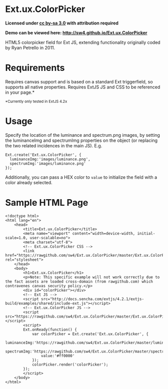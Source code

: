 Ext.ux.ColorPicker
==================

**Licensed under [cc by-sa 3.0](http://creativecommons.org/licenses/by-sa/3.0/) with attribution required**

**Demo can be viewed here: http://sw4.github.io/Ext.ux.ColorPicker**

HTML5 colorpicker field for Ext JS, extending functionality originally coded by Ryan Petrello in 2011. 

Requirements
=====

Requires canvas support and is based on a standard Ext triggerfield, so supports all native properties. Requires ExtJS JS and CSS to be referenced in your page.*

<sup>*Currently only tested in ExtJS 4.2x</sup>

Usage 
=======
Specify the location of the luminance and spectrum.png images, by setting the luminanceImg and spectrumImg properties on the object (or replacing the two related incidences in the main JS). E.g. 

```
Ext.create('Ext.ux.ColorPicker', {
  luminanceImg:'images/luminance.png',
  spectrumImg:'images/luminance.png'
});
```

Additionally, you can pass a HEX color to `value` to initialize the field with a color already selected.


Sample HTML Page
==================

```
<!doctype html>
<html lang="en">
    <head>
        <title>Ext.ux.ColorPicker</title>
        <meta name="viewport" content="width=device-width, initial-scale=1.0, user-scalable=no">
        <meta charset="utf-8">
        <!-- Ext.ux.ColorPicker CSS -->
        <link href="https://rawgithub.com/sw4/Ext.ux.ColorPicker/master/Ext.ux.ColorPicker.css" rel="stylesheet">
    </head>
    <body>
        <h1>Ext.ux.ColorPicker</h1>
        <p>Note: This specific example will not work correctly due to the fact assets are loaded cross-domain (from rawgithub.com) which contravenes canvas security policy.</p>
        <div id="colorPicker"></div>
        <!-- Ext JS -->
        <script src="http://docs.sencha.com/extjs/4.2.1/extjs-build/examples/shared/include-ext.js"></script>        
        <!-- Ext.ux.ColorPicker JS -->
        <script src="https://rawgithub.com/sw4/Ext.ux.ColorPicker/master/Ext.ux.ColorPicker.js"></script>
        <script> 
        Ext.onReady(function() {
            var colorPicker = Ext.create('Ext.ux.ColorPicker', {
                luminanceImg:'https://rawgithub.com/sw4/Ext.ux.ColorPicker/master/luminance.png',
                spectrumImg:'https://rawgithub.com/sw4/Ext.ux.ColorPicker/master/spectrum.png',
                value:'#ff0000'
            });
            colorPicker.render('colorPicker');
        });        
        </script>
    </body>
</html>
```
